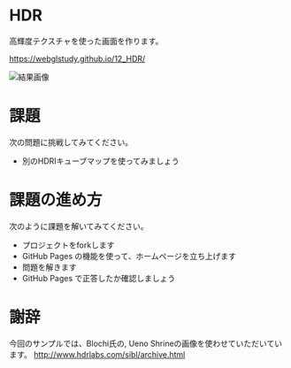 # HDR
高輝度テクスチャを使った画面を作ります。

https://webglstudy.github.io/12_HDR/

![結果画像](result.gif)

# 課題
次の問題に挑戦してみてください。

- 別のHDRIキューブマップを使ってみましょう

# 課題の進め方
次のように課題を解いてみてください。

- プロジェクトをforkします
- GitHub Pages の機能を使って、ホームページを立ち上げます
- 問題を解きます
- GitHub Pages で正答したか確認しましょう

# 謝辞
今回のサンプルでは、Blochi氏の, Ueno Shrineの画像を使わせていただいています。
http://www.hdrlabs.com/sibl/archive.html
